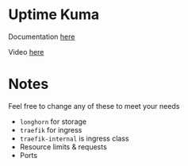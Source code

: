 # Uptime Kuma

Documentation [here](https://docs.technotim.live/posts/uptime-kuma/)

Video [here](https://www.youtube.com/watch?v=r_A5NKkAqZM)

# Notes

Feel free to change any of these to meet your needs

- `longhorn` for storage
- `traefik` for ingress
- `traefik-internal` is ingress class
- Resource limits & requests
- Ports

